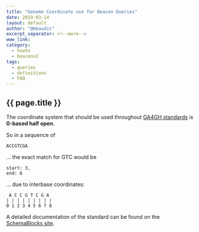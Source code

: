 ```yaml
---
title: "Genome Coordinate use for Beacon Queries"
date: 2019-03-14
layout: default
author: "@mbaudis"
excerpt_separator: <!--more-->
www_link: 
category:
  - howto
  - beaconv2
tags:
  - queries
  - definitions
  - FAQ
---
```


## {{ page.title }}

The coordinate system that should be used throughout [GA4GH standards](https://schemablocks.org/standards/genome-coordinates.html) is __0-based half open__.

<!--more-->

So in a sequence of

```
ACCGTCGA
```
... the exact match for GTC would be

```
start: 3,
end: 6
```
... due to interbase coordinates:

```
 A C C G T C G A
| | | | | | | | |
0 1 2 3 4 5 6 7 8
```

A detailed documentation of the standard can be found on the [SchemaBlocks site](https://schemablocks.org/standards/genome-coordinates.html).

